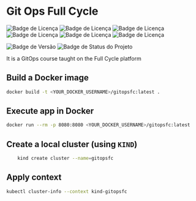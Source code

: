 # Git Ops Full Cycle

![Badge de Licença](https://img.shields.io/badge/git-0.0.0-lightgrey.svg?style=flat-square&logo=git)
![Badge de Licença](https://img.shields.io/badge/golang-1.19.0-blue.svg?style=flat-square&logo=go)
![Badge de Licença](https://img.shields.io/badge/docker-27.2.0-orange.svg?style=flat-square&logo=docker)
![Badge de Licença](https://img.shields.io/badge/kind-0.23.0-orange.svg?style=flat-square&logo=kind)
![Badge de Licença](https://img.shields.io/badge/kustomize-5.4.3-yellow.svg?style=flat-square&logo=kustomize)
![Badge de Licença](https://img.shields.io/badge/argocd-0.0.0-yellow.svg?style=flat-square&logo=argo)

![Badge de Versão](https://img.shields.io/badge/app-v_1.0.0-green.svg?style=flat-square&logo=app)
![Badge de Status do Projeto](https://img.shields.io/badge/status-training-blue.svg?style=flat-square)

It is a GitOps course taught on the Full Cycle platform

## Build a Docker image

```sh
docker build -t <YOUR_DOCKER_USERNAME>/gitopsfc:latest .
```

## Execute app in Docker

```sh
docker run --rm -p 8080:8080 <YOUR_DOCKER_USERNAME>/gitopsfc:latest 
```

## Create a local cluster (using `KIND`)

```sh
    kind create cluster --name=gitopsfc
```

## Apply context

```sh
kubectl cluster-info --context kind-gitopsfc
```

